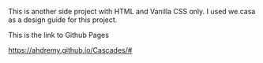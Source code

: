 This is another side project with HTML and Vanilla CSS only.
I used we.casa as a design guide for this project.

This is the link to Github Pages 

https://ahdremy.github.io/Cascades/#

